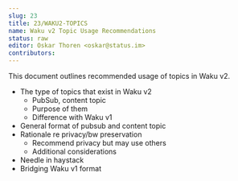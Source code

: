 ```yaml
---
slug: 23
title: 23/WAKU2-TOPICS
name: Waku v2 Topic Usage Recommendations
status: raw
editor: Oskar Thoren <oskar@status.im>
contributors:
---
```


This document outlines recommended usage of topics in Waku v2.

- The type of topics that exist in Waku v2
  - PubSub, content topic
  - Purpose of them
  - Difference with Waku v1
- General format of pubsub and content topic
- Rationale re privacy/bw preservation
  - Recommend privacy but may use others
  - Additional considerations
- Needle in haystack
- Bridging Waku v1 format

